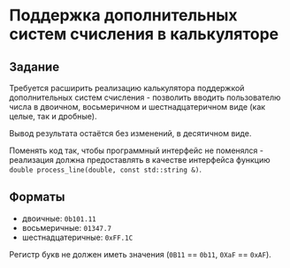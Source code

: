 # Поддержка дополнительных систем счисления в калькуляторе
## Задание
Требуется расширить реализацию калькулятора поддержкой дополнительных систем счисления - позволить вводить пользователю числа в двоичном, восьмеричном и шестнадцатеричном виде (как целые, так и дробные).

Вывод результата остаётся без изменений, в десятичном виде.

Поменять код так, чтобы программный интерфейс не поменялся - реализация должна предоставлять в качестве интерфейса функцию `double process_line(double, const std::string &)`.

## Форматы
* двоичные: `0b101.11`
* восьмеричные: `01347.7`
* шестнадцатеричные: `0xFF.1C`

Регистр букв не должен иметь значения (`0B11` == `0b11`, `0XaF` == `0xAF`).
